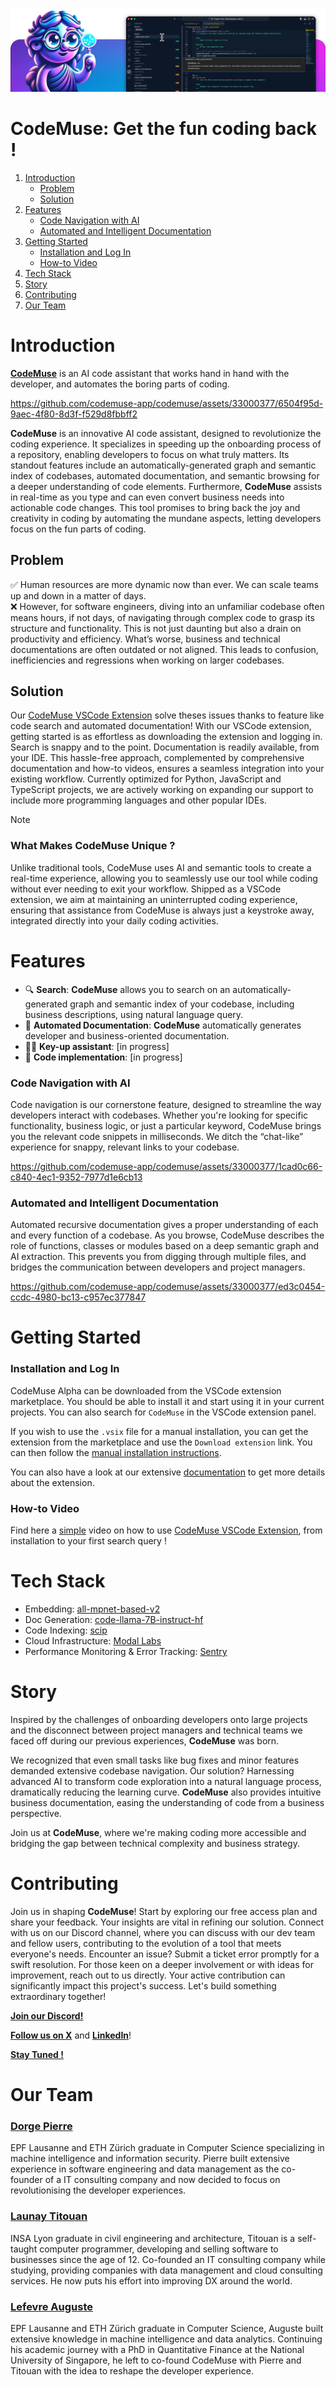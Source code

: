 ![CodeMuse banner. Screenshot of the CodeMuse extension along with the CodeMuse icon.](./assets/codemuse-banner-github.png)

# CodeMuse: Get the fun coding back !
1. [Introduction](#introduction)
   - [Problem](#problem)
   - [Solution](#solution)
3. [Features](#features)
   - [Code Navigation with AI](#code-navigation-with-ai)
   - [Automated and Intelligent Documentation](#automated-and-intelligent-documentation)
4. [Getting Started](#getting-started)
   - [Installation and Log In](#installation-and-log-in)
   - [How-to Video](#how-to-video)
5. [Tech Stack](#tech-stack)
6. [Story](#story)
7. [Contributing](#contributing)
8. [Our Team](#our-team)

# Introduction

**[CodeMuse](https://www.codemuse.app/)** is an AI code assistant that works hand in hand with the developer, and automates the boring parts of coding.



https://github.com/codemuse-app/codemuse/assets/33000377/6504f95d-9aec-4f80-8d3f-f529d8fbbff2



**CodeMuse** is an innovative AI code assistant, designed to revolutionize the coding experience. It specializes in speeding up the onboarding process of a repository, enabling developers to focus on what truly matters. Its standout features include an automatically-generated graph and semantic index of codebases, automated documentation, and semantic browsing for a deeper understanding of code elements. Furthermore, **CodeMuse** assists in real-time as you type and can even convert business needs into actionable code changes. This tool promises to bring back the joy and creativity in coding by automating the mundane aspects, letting developers focus on the fun parts of coding.

## Problem
✅ Human resources are more dynamic now than ever. We can scale teams up and down in a matter of days. <br />
❌ However, for software engineers, diving into an unfamiliar codebase often means hours, if not days, of navigating through complex code to grasp its structure and functionality. This is not just daunting but also a drain on productivity and efficiency. What’s worse, business and technical documentations are often outdated or not aligned. This leads to confusion, inefficiencies and regressions when working on larger codebases.

## Solution
Our [CodeMuse VSCode Extension](https://marketplace.visualstudio.com/items?itemName=codemuse-app.codemuse&ssr=false#overview) solve theses issues thanks to feature like code search and automated documentation! With our VSCode extension, getting started is as effortless as downloading the extension and logging in. Search is snappy and to the point. Documentation is readily available, from your IDE. This hassle-free approach, complemented by comprehensive documentation and how-to videos, ensures a seamless integration into your existing workflow. Currently optimized for Python, JavaScript and TypeScript projects, we are actively working on expanding our support to include more programming languages and other popular IDEs.

> [!NOTE]
> ### What Makes CodeMuse Unique ? <br />
> Unlike traditional tools, CodeMuse uses AI and semantic tools to create a real-time experience, allowing you to seamlessly use our tool while coding without ever needing to exit your workflow. Shipped as a VSCode extension, we aim at maintaining an uninterrupted coding experience, ensuring that assistance from CodeMuse is always just a keystroke away, integrated directly into your daily coding activities.

# Features

- 🔍 **Search**: **CodeMuse** allows you to search on an automatically-generated graph and semantic index of your codebase, including business descriptions, using natural language query.
- 📄 **Automated Documentation**: **CodeMuse** automatically generates developer and business-oriented documentation.
- 🧑‍💻 **************************************************Key-up assistant**************************************************: [in progress]
- 🤖 **Code implementation**: [in progress]

### Code Navigation with AI

Code navigation is our cornerstone feature, designed to streamline the way developers interact with codebases. Whether you're looking for specific functionality, business logic, or just a particular keyword, CodeMuse brings you the relevant code snippets in milliseconds. We ditch the “chat-like” experience for snappy, relevant links to your codebase.


https://github.com/codemuse-app/codemuse/assets/33000377/1cad0c66-c840-4ec1-9352-7977d1e6cb13


### Automated and Intelligent Documentation

Automated recursive documentation gives a proper understanding of each and every function of a codebase. As you browse, CodeMuse describes the role of functions, classes or modules based on a deep semantic graph and AI extraction. This prevents you from digging through multiple files, and bridges the communication between developers and project managers.


https://github.com/codemuse-app/codemuse/assets/33000377/ed3c0454-ccdc-4980-bc13-c957ec377847


# Getting Started

### Installation and Log In

CodeMuse Alpha can be downloaded from the VSCode extension marketplace. You should be able to install it and start using it in your current projects. You can also search for `CodeMuse` in the VSCode extension panel.

If you wish to use the `.vsix` file for a manual installation, you can get the extension from the marketplace and use the `Download extension` link. You can then follow the [manual installation instructions](https://code.visualstudio.com/docs/editor/extension-marketplace#_install-from-a-vsix).

You can also have a look at our extensive [documentation](https://codemuse.notion.site/a09cd839084048b0bf49dcd98540d01b?v=3cbf6b9c75fe431aa54927ca0ee7b584) to get more details about the extension.


### How-to Video
Find here a [simple](https://www.youtube.com/watch?v=8JmVMXH8kq4) video on how to use [CodeMuse VSCode Extension](https://marketplace.visualstudio.com/items?itemName=codemuse-app.codemuse&ssr=false#overview), from installation to your first search query !



# Tech Stack

- Embedding: [all-mpnet-based-v2](https://huggingface.co/sentence-transformers/all-mpnet-base-v2)
- Doc Generation: [code-llama-7B-instruct-hf](https://huggingface.co/codellama/CodeLlama-7b-Instruct-hf)
- Code Indexing: [scip](https://sourcegraph.com/github.com/sourcegraph/scip)
- Cloud Infrastructure: [Modal Labs](https://modal.com/)
- Performance Monitoring & Error Tracking: [Sentry](https://sentry.io/)

# Story

Inspired by the challenges of onboarding developers onto large projects and the disconnect between project managers and technical teams we faced off during our previous experiences, **CodeMuse** was born. 

We recognized that even small tasks like bug fixes and minor features demanded extensive codebase navigation. Our solution? Harnessing advanced AI to transform code exploration into a natural language process, dramatically reducing the learning curve. **CodeMuse** also provides intuitive business documentation, easing the understanding of code from a business perspective.

Join us at **CodeMuse**, where we're making coding more accessible and bridging the gap between technical complexity and business strategy.

# Contributing

Join us in shaping **CodeMuse**! Start by exploring our free access plan and share your feedback. Your insights are vital in refining our solution. Connect with us on our Discord channel, where you can discuss with our dev team and fellow users, contributing to the evolution of a tool that meets everyone's needs. Encounter an issue? Submit a ticket error promptly for a swift resolution. For those keen on a deeper involvement or with ideas for improvement, reach out to us directly. Your active contribution can significantly impact this project's success. Let's build something extraordinary together!

[**Join our Discord!**](https://discord.gg/KSzM9kFq)

[**Follow us on X**](https://twitter.com/CodeMuseApp) and [**LinkedIn**](https://www.linkedin.com/company/codemuse)!

[**Stay Tuned !**](https://www.codemuse.app/get-involved)

# Our Team

### [Dorge Pierre](https://www.linkedin.com/in/pierre-dorge-3372bb16a/)

EPF Lausanne and ETH Zürich graduate in Computer Science specializing in machine intelligence and information security. Pierre built extensive experience in software engineering and data management as the co-founder of a IT consulting company and now decided to focus on revolutionising the developer experiences.

### [Launay Titouan](https://www.linkedin.com/in/titouan-launay/)

INSA Lyon graduate in civil engineering and architecture, Titouan is a self-taught computer programmer, developing and selling software to businesses since the age of 12. Co-founded an IT consulting company while studying, providing companies with data management and cloud consulting services. He now puts his effort into improving DX around the world. 

### [Lefevre Auguste](https://www.linkedin.com/in/augustelefevre/)

EPF Lausanne and ETH Zürich graduate in Computer Science, Auguste built extensive knowledge in machine intelligence and data analytics. Continuing his academic journey with a  PhD in Quantitative Finance at the National University of Singapore, he left to co-found CodeMuse with Pierre and Titouan with the idea to reshape the developer experience.
